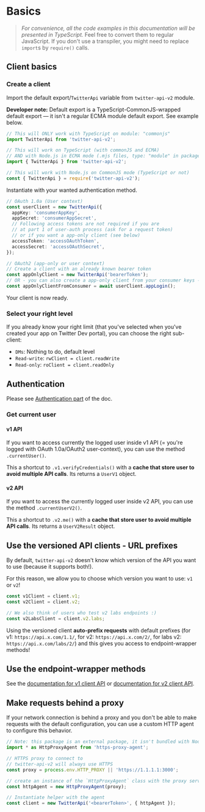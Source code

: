 # Basics

> *For convenience, all the code examples in this documentation will be presented in TypeScript.*
> Feel free to convert them to regular JavaScript. If you don't use a transpiler,
> you might need to replace `import`s by `require()` calls.

## Client basics

### Create a client

Import the default export/`TwitterApi` variable from `twitter-api-v2` module.

**Developer note:** Default export is a TypeScript-CommonJS-wrapped default export —
it isn't a regular ECMA module default export. See example below.

```ts
// This will ONLY work with TypeScript on module: "commonjs"
import TwitterApi from 'twitter-api-v2';

// This will work on TypeScript (with commonJS and ECMA)
// AND with Node.js in ECMA mode (.mjs files, type: "module" in package.json)
import { TwitterApi } from 'twitter-api-v2';

// This will work with Node.js on CommonJS mode (TypeScript or not)
const { TwitterApi } = require('twitter-api-v2');
```

Instantiate with your wanted authentication method.

```ts
// OAuth 1.0a (User context)
const userClient = new TwitterApi({
  appKey: 'consumerAppKey',
  appSecret: 'consumerAppSecret',
  // Following access tokens are not required if you are
  // at part 1 of user-auth process (ask for a request token)
  // or if you want a app-only client (see below)
  accessToken: 'accessOAuthToken',
  accessSecret: 'accessOAuthSecret',
});

// OAuth2 (app-only or user context)
// Create a client with an already known bearer token
const appOnlyClient = new TwitterApi('bearerToken');
// OR - you can also create a app-only client from your consumer keys -
const appOnlyClientFromConsumer = await userClient.appLogin();
```

Your client is now ready.

### Select your right level

If you already know your right limit (that you've selected when you've created your app on Twitter Dev portal),
you can choose the right sub-client:

- `DMs`: Nothing to do, default level
- `Read-write`: `rwClient = client.readWrite`
- `Read-only`: `roClient = client.readOnly`

## Authentication

Please see [Authentication part](./auth.md) of the doc.

### Get current user

#### v1 API

If you want to access currently the logged user inside v1 API (= you're logged with OAuth 1.0a/OAuth2 user-context),
you can use the method `.currentUser()`.

This a shortcut to `.v1.verifyCredentials()` with a **cache that store user to avoid multiple API calls**.
Its returns a `UserV1` object.

#### v2 API

If you want to access the currently logged user inside v2 API,
you can use the method `.currentUserV2()`.

This a shortcut to `.v2.me()` with a **cache that store user to avoid multiple API calls**.
Its returns a `UserV2Result` object.

## Use the versioned API clients - URL prefixes

By default, `twitter-api-v2` doesn't know which version of the API you want to use (because it supports both!).

For this reason, we allow you to choose which version you want to use: `v1` or `v2`!
```ts
const v1Client = client.v1;
const v2Client = client.v2;

// We also think of users who test v2 labs endpoints :)
const v2LabsClient = client.v2.labs;
```

Using the versioned client **auto-prefix requests** with default prefixes
(for v1: `https://api.x.com/1.1/`, for v2: `https://api.x.com/2/`,
for labs v2: `https://api.x.com/labs/2/`)
and this gives you access to endpoint-wrapper methods!

## Use the endpoint-wrapper methods

See the [documentation for v1 client API](./v1.md) or [documentation for v2 client API](./v2.md).

## Make requests behind a proxy

If your network connection is behind a proxy and you don't be able to make requests with the default configuration, you can use a custom HTTP agent to configure this behavior.

```ts
// Note: this package is an external package, it isn't bundled with Node.
import * as HttpProxyAgent from 'https-proxy-agent';

// HTTPS proxy to connect to
// twitter-api-v2 will always use HTTPS
const proxy = process.env.HTTP_PROXY || 'https://1.1.1.1:3000';

// create an instance of the `HttpProxyAgent` class with the proxy server information
const httpAgent = new HttpProxyAgent(proxy);

// Instantiate helper with the agent
const client = new TwitterApi('<bearerToken>', { httpAgent });
```
